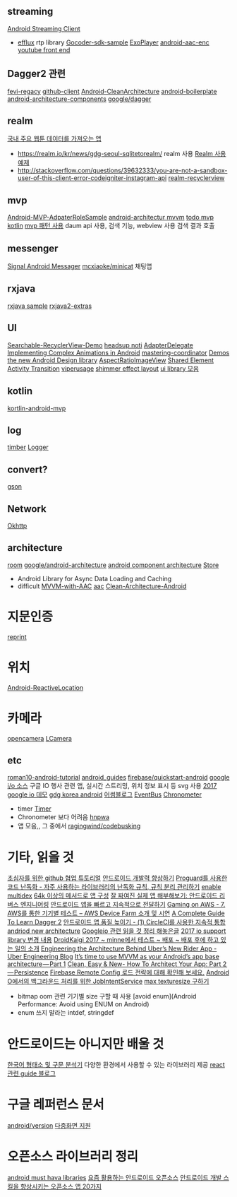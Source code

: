 ## streaming
[Android Streaming Client](https://github.com/ekumenlabs/AndroidStreamingClient)
- [efflux](https://github.com/biasedbit/efflux) rtp library
[Gocoder-sdk-sample](https://github.com/WowzaMediaSystems/gocoder-sdk-samples-android)
[ExoPlayer](https://google.github.io/ExoPlayer/)
[android-aac-enc](https://github.com/timsu/android-aac-enc)
[youtube front end](https://github.com/TeamNewPipe/NewPipe)

## Dagger2 관련
[fevi-regacy](https://github.com/dusskapark/fevi-regacy/tree/164009d4b2e76d2f02db98977bf9072d1b45eefc/Fevi/src/main/java/com/app/fevir/movie/list)
[github-client](https://github.com/frogermcs/GithubClient/tree/1bf53a2a36c8a85435e877847b987395e482ab4a)
[Android-CleanArchitecture](https://github.com/android10/Android-CleanArchitecture)
[android-boilerplate](https://github.com/ribot/android-boilerplate)
[android-architecture-components](https://github.com/googlesamples/android-architecture-components)
[google/dagger](https://github.com/google/dagger.git)

## realm
[국내 주요 웹툰 데이터를 가져오는 앱](https://github.com/Pluu/WebToon)
- https://realm.io/kr/news/gdg-seoul-sqlitetorealm/ realm 사용
[Realm 사용 예제](https://github.com/TheFinestArtist/InstagRealm)
- http://stackoverflow.com/questions/39632333/you-are-not-a-sandbox-user-of-this-client-error-codeigniter-instagram-api
[realm-recyclerview](https://github.com/thorbenprimke/realm-recyclerview.git)

## mvp
[Android-MVP-AdpaterRoleSample](https://github.com/ZeroBrain/Android-MVP-AdapterRoleSample)
[android-architectur mvvm](https://github.com/googlesamples/android-architecture/tree/todo-mvvm-databinding/)
[todo mvp kotlin](https://github.com/SerjSmor/android-architecture)
[mvp 패턴 사용](https://github.com/delicious-mvp/delicious)
daum api 사용, 검색 기능, webview 사용 검색 결과 호출

## messenger
[Signal Android Messager](https://github.com/WhisperSystems/Signal-Android)
[mcxiaoke/minicat](https://github.com/mcxiaoke/minicat)
채팅앱

## rxjava
[rxjava sample](https://github.com/kaushikgopal/RxJava-Android-Samples)
[rxjava2-extras](https://github.com/davidmoten/rxjava2-extras)

## UI
[Searchable-RecyclerView-Demo](https://github.com/Wrdlbrnft/Searchable-RecyclerView-Demo)
[headsup noti](https://github.com/googlesamples/android-LNotifications)
[AdapterDelegate](https://github.com/sockeqwe/AdapterDelegates)
[Implementing Complex Animations in Android](https://medium.com/proandroiddev/implementing-complex-animations-in-android-full-working-code-41979cc2369e)
[mastering-coordinator](http://saulmm.github.io/mastering-coordinator)
[Demos the new Android Design library](https://github.com/chrisbanes/cheesesquare)
[AspectRatioImageView](https://gist.github.com/JakeWharton/2856179)
[Shared Element Activity Transition](http://guides.codepath.com/android/shared-element-activity-transition)
[viperusage](https://github.com/TORU0239/ViperUsage)
[shimmer effect layout](https://github.com/facebook/shimmer-android)
[ui library 모음](https://github.com/wasabeef/awesome-android-ui)

## kotlin
[kortlin-android-mvp](https://github.com/general-mobile/kotlin-android-mvp-starter?utm_source=android-arsenal.com&utm_medium=referral&utm_campaign=5791)

## log
[timber](https://github.com/JakeWharton/timber)
[Logger](https://github.com/orhanobut/logger/)

## convert?
[gson](https://github.com/google/gson)

## Network
[Okhttp](https://github.com/square/okhttp)

## architecture
[room](https://github.com/googlesamples/android-architecture-components)
[google/android-architecture](https://github.com/googlesamples/android-architecture)
[android component architecture](https://github.com/florent37/NewAndroidArchitecture-Component-Github)
[Store](https://github.com/NYTimes/Store)
  - Android Library for Async Data Loading and Caching
  - difficult
[MVVM-with-AAC](https://github.com/ZeroBrain/MVVM-with-AAC)
[aac](https://github.com/iammert/AndroidArchitecture)
[Clean-Architecture-Android](https://github.com/erikcaffrey/Clean-Architecture-Android)


# 지문인증
[reprint](https://github.com/ajalt/reprint)

# 위치
[Android-ReactiveLocation](https://github.com/mcharmas/Android-ReactiveLocation)

# 카메라
[opencamera](http://opencamera.sourceforge.net)
[LCamera](https://github.com/PkmX/lcamera)

## etc
[roman10-android-tutorial](https://github.com/roman10/roman10-android-tutorial)
[android_guides](https://github.com/codepath/android_guides/)
[firebase/quickstart-android](https://github.com/firebase/quickstart-android)
[google i/o 소스](https://github.com/google/iosched)
구글 IO 행사 관련 앱, 실시간 스트리밍, 위치 정보 표시 등
svg 사용
[2017 google io 데모](https://github.com/willowtreeapps/elevator-room)
[gdg korea android](https://github.com/gdgand)
[어썸블로그](https://github.com/ZeroBrain/awesome-blogs-android)
[EventBus](https://github.com/greenrobot/EventBus)
[Chronometer](http://grepcode.com/file/repository.grepcode.com/java/ext/com.google.android/android/5.1.1_r1/android/widget/Chronometer.java#Chronometer.0mRunning)
  - timer
[Timer](http://grepcode.com/file/repo1.maven.org/maven2/org.robolectric/android-all/5.0.0_r2-robolectric-1/java/util/Timer.java#Timer)
  - Chronometer 보다 어려움
[hnpwa](https://hnpwa.com)
  - 앱 모음,, 그 중에서 [ragingwind/codebusking](https://github.com/codebusking/vue-hn-pwa-guide-kit)


# 기타, 읽을 것
[초심자를 위한 github 협업 튜토리얼](https://blog.weirdx.io/post/45529)
[안드로이드 개발력 향상하기](http://www.kmshack.kr/2017/02/안드로이드-개발력-향상하기/)
[Proguard를 사용한 코드 난독화 - 자주 사용하는 라이브러리의 난독화 규칙, 규칙 분리 관리하기](http://kunny.github.io/lecture/proguard/2016/10/10/common_proguard_rules/)
[enable multidex](http://stackoverflow.com/documentation/android/1887/multidex-and-the-dex-method-limit/6155/enabling-multidex#t=201704130429484217986)
[64k 이상의 메서드로 앱 구성](https://developer.android.com/studio/build/multidex.html?hl=ko)
[잘 짜여진 실제 앱 해부해보기: 안드로이드 리버스 엔지니어링](https://realm.io/kr/news/jon-reeve-reverse-engineering-is-not-just-for-hackers-android/)
[안드로이드 앱을 빠르고 지속적으로 전달하기](https://news.realm.io/kr/news/continuous-delivery-for-android)
[Gaming on AWS - 7. AWS를 통한 기기별 테스트 – AWS Device Farm 소개 및 시연](https://www.slideshare.net/awskorea/gaming-on-aws-7-aws-aws-device-farm)
[A Complete Guide To Learn Dagger 2](https://blog.mindorks.com/a-complete-guide-to-learn-dagger-2-b4c7a570d99c)
[안드로이드 앱 품질 높이기 - (1) CircleCI를 사용한 지속적 통합](https://kunny.github.io/lecture/quality/2016/10/03/android_quality_part1_circleci/)
[andriod new architecture](https://developer.android.com/topic/libraries/architecture/index.html)
[Googleio 관련 읽을 것 정리 해놓은글](https://medium.com/@dmytrodanylyk/google-io-2017-useful-android-links-e756077f8895)
[2017 io support library 변경 내용](http://pluu.github.io/blog/android/google/io17/2017/05/26/whats_new_in_android_support_library/)
[DroidKaigi 2017 ~ minne에서 테스트 ~ 배포 ~ 배포 후에 하고 있는 일의 소개](http://pluu.github.io/blog/android/droidkaigi/2017/05/07/droidkaigi-minne/)
[Engineering the Architecture Behind Uber’s New Rider App - Uber Engineering Blog](https://eng.uber.com/new-rider-app/)
[It’s time to use MVVM as your Android’s app base architecture — Part 1](https://android.jlelse.eu/its-time-to-use-mvvm-as-your-android-s-app-base-architecture-part-1-cf0ce2542b48?gi=1c751cdf8214)
[Clean, Easy & New- How To Architect Your App: Part 2 — Persistence](https://medium.com/proandroiddev/clean-easy-new-how-to-architect-your-app-part-2-persistence-80c853812b4c)
[Firebase Remote Config 로드 전략에 대해 확인해 보세요.](https://developers-kr.googleblog.com/2017/03/firebase-remote-config-loading.html?m=1)
[Android O에서의 백그라운드 처리를 위한 JobIntentService](https://medium.com/@cwdoh/android-o에서의-백그라운드-처리를-위한-jobintentservice-250af2f7783c)
[max texturesize 구하기](https://stackoverflow.com/a/26823288)
- bitmap oom 관련 기기별 size 구할 때 사용
[avoid enum](Android Performance: Avoid using ENUM on Android)
- enum 쓰지 말라는 intdef, stringdef

# 안드로이드는 아니지만 배울 것
[한국어 형태소 및 구문 분석기](https://github.com/nearbydelta/KoalaNLP)
다양한 환경에서 사용할 수 있는 라이브러리 제공
[react 관련 guide 블로그](https://scotch.io/@kenwheeler)

# 구글 레퍼런스 문서
[android/version](https://developer.android.com/about/versions/nougat/index.html?hl=ko)
[다중화면 지원](https://developer.android.com/guide/practices/screens_support.html?hl=ko)

# 오픈소스 라이브러리 정리
[android must hava libraries](http://donochi.tistory.com/172)
[요즘 활용하는 안드로이드 오픈소스](http://pluu.github.io/blog/android/oepnsource/2015/05/11/android-opensource/)
[안드로이드 개발 스킬을 향상시키는 오픈소스 앱 20가지](http://www.kmshack.kr/2017/03/안드로이드-개발-스킬을-향상시키는-오픈소스-앱-20가/)
